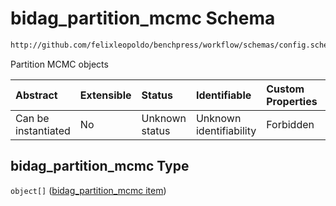 # bidag\_partition\_mcmc Schema

```txt
http://github.com/felixleopoldo/benchpress/workflow/schemas/config.schema.json#/properties/resources/properties/structure_learning_algorithms/properties/bidag_partition_mcmc
```

Partition MCMC objects

| Abstract            | Extensible | Status         | Identifiable            | Custom Properties | Additional Properties | Access Restrictions | Defined In                                                        |
| :------------------ | :--------- | :------------- | :---------------------- | :---------------- | :-------------------- | :------------------ | :---------------------------------------------------------------- |
| Can be instantiated | No         | Unknown status | Unknown identifiability | Forbidden         | Allowed               | none                | [config.schema.json\*](config.schema.json "open original schema") |

## bidag\_partition\_mcmc Type

`object[]` ([bidag\_partition\_mcmc item](config-definitions-bidag_partition_mcmc-item.md))
